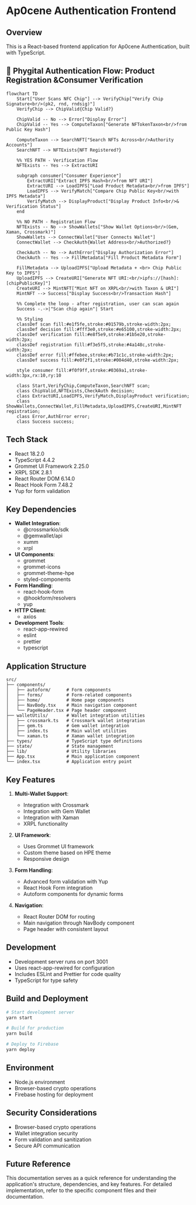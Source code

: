 # Ap0cene Authentication Frontend

## Overview

This is a React-based frontend application for Ap0cene Authentication, built with TypeScript.

## 🔐 Phygital Authentication Flow: Product Registration &Consumer Verification

```mermaid
flowchart TD
    Start["User Scans NFC Chip"] --> VerifyChip["Verify Chip Signature<br/>(pk2, rnd, rndsig)"]
    VerifyChip --> ChipValid{Chip Valid?}

    ChipValid -- No --> Error["Display Error"]
    ChipValid -- Yes --> ComputeTaxon["Generate NFTokenTaxon<br/>from Public Key Hash"]

    ComputeTaxon --> SearchNFT["Search NFTs Across<br/>Authority Accounts"]
    SearchNFT --> NFTExists{NFT Registered?}

    %% YES PATH - Verification Flow
    NFTExists -- Yes --> ExtractURI

    subgraph consumer["Consumer Experience"]
        ExtractURI["Extract IPFS Hash<br/>from NFT URI"]
        ExtractURI --> LoadIPFS["Load Product Metadata<br/>from IPFS"]
        LoadIPFS --> VerifyMatch["Compare Chip Public Key<br/>with IPFS Metadata"]
        VerifyMatch --> DisplayProduct["Display Product Info<br/>& Verification Status"]
    end

    %% NO PATH - Registration Flow
    NFTExists -- No --> ShowWallets["Show Wallet Options<br/>(Gem, Xaman, Crossmark)"]
    ShowWallets --> ConnectWallet["User Connects Wallet"]
    ConnectWallet --> CheckAuth{Wallet Address<br/>Authorized?}

    CheckAuth -- No --> AuthError["Display Authorization Error"]
    CheckAuth -- Yes --> FillMetadata["Fill Product Metadata Form"]

    FillMetadata --> UploadIPFS["Upload Metadata + <br> Chip Public Key to IPFS"]
    UploadIPFS --> CreateURI["Generate NFT URI:<br/>ipfs://[hash]:[chipPublicKey]"]
    CreateURI --> MintNFT["Mint NFT on XRPL<br/>with Taxon & URI"]
    MintNFT --> Success["Display Success<br/>Transaction Hash"]

    %% Complete the loop - after registration, user can scan again
    Success -.->|"Scan chip again"| Start

    %% Styling
    classDef scan fill:#e1f5fe,stroke:#01579b,stroke-width:2px;
    classDef decision fill:#fff3e0,stroke:#e65100,stroke-width:2px;
    classDef verification fill:#e8f5e9,stroke:#1b5e20,stroke-width:2px;
    classDef registration fill:#f3e5f5,stroke:#4a148c,stroke-width:2px;
    classDef error fill:#ffebee,stroke:#b71c1c,stroke-width:2px;
    classDef success fill:#e0f2f1,stroke:#004d40,stroke-width:2px;

    style consumer fill:#f0f9ff,stroke:#0369a1,stroke-width:3px,rx:10,ry:10

    class Start,VerifyChip,ComputeTaxon,SearchNFT scan;
    class ChipValid,NFTExists,CheckAuth decision;
    class ExtractURI,LoadIPFS,VerifyMatch,DisplayProduct verification;
    class ShowWallets,ConnectWallet,FillMetadata,UploadIPFS,CreateURI,MintNFT registration;
    class Error,AuthError error;
    class Success success;
```

## Tech Stack

- React 18.2.0
- TypeScript 4.4.2
- Grommet UI Framework 2.25.0
- XRPL SDK 2.8.1
- React Router DOM 6.14.0
- React Hook Form 7.48.2
- Yup for form validation

## Key Dependencies

- **Wallet Integration**:
  - @crossmarkio/sdk
  - @gemwallet/api
  - xumm
  - xrpl
- **UI Components**:
  - grommet
  - grommet-icons
  - grommet-theme-hpe
  - styled-components
- **Form Handling**:
  - react-hook-form
  - @hookform/resolvers
  - yup
- **HTTP Client**:
  - axios
- **Development Tools**:
  - react-app-rewired
  - eslint
  - prettier
  - typescript

## Application Structure

```
src/
├── components/
│   ├── autoform/      # Form components
│   ├── forms/         # Form-related components
│   ├── home/          # Home page components
│   ├── NavBody.tsx    # Main navigation component
│   └── PageHeader.tsx # Page header component
├── walletUtils/       # Wallet integration utilities
│   ├── crossmark.ts   # Crossmark wallet integration
│   ├── gem.ts         # Gem wallet integration
│   ├── index.ts       # Main wallet utilities
│   └── xaman.ts       # Xaman wallet integration
├── types/             # TypeScript type definitions
├── state/             # State management
├── lib/               # Utility libraries
├── App.tsx            # Main application component
└── index.tsx          # Application entry point
```

## Key Features

1. **Multi-Wallet Support**:

   - Integration with Crossmark
   - Integration with Gem Wallet
   - Integration with Xaman
   - XRPL functionality

2. **UI Framework**:

   - Uses Grommet UI framework
   - Custom theme based on HPE theme
   - Responsive design

3. **Form Handling**:

   - Advanced form validation with Yup
   - React Hook Form integration
   - Autoform components for dynamic forms

4. **Navigation**:
   - React Router DOM for routing
   - Main navigation through NavBody component
   - Page header with consistent layout

## Development

- Development server runs on port 3001
- Uses react-app-rewired for configuration
- Includes ESLint and Prettier for code quality
- TypeScript for type safety

## Build and Deployment

```bash
# Start development server
yarn start

# Build for production
yarn build

# Deploy to Firebase
yarn deploy
```

## Environment

- Node.js environment
- Browser-based crypto operations
- Firebase hosting for deployment

## Security Considerations

- Browser-based crypto operations
- Wallet integration security
- Form validation and sanitization
- Secure API communication

## Future Reference

This documentation serves as a quick reference for understanding the application's structure, dependencies, and key features. For detailed implementation, refer to the specific component files and their documentation.
